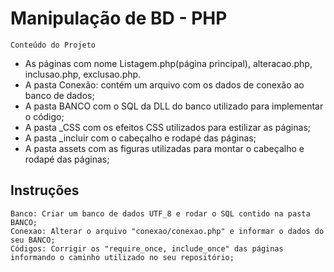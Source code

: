 # Manipulação de BD - PHP

`Conteúdo do Projeto`

* As páginas com nome Listagem.php(página principal), alteracao.php, inclusao.php, exclusao.php.
* A pasta Conexão: contém um arquivo com os dados de conexão ao banco de dados;
* A pasta BANCO com o SQL da DLL do banco utilizado para implementar o código;
* A pasta _CSS com os efeitos CSS utilizados para estilizar as páginas;
* A pasta _incluir com o cabeçalho e rodapé das páginas;
* A pasta assets com as figuras utilizadas para montar o cabeçalho e rodapé das páginas;


## Instruções


```
Banco: Criar um banco de dados UTF_8 e rodar o SQL contido na pasta BANCO;
Conexao: Alterar o arquivo "conexao/conexao.php" e informar o dados do seu BANCO;
Códigos: Corrigir os "require_once, include_once" das páginas informando o caminho utilizado no seu repositório;
```
